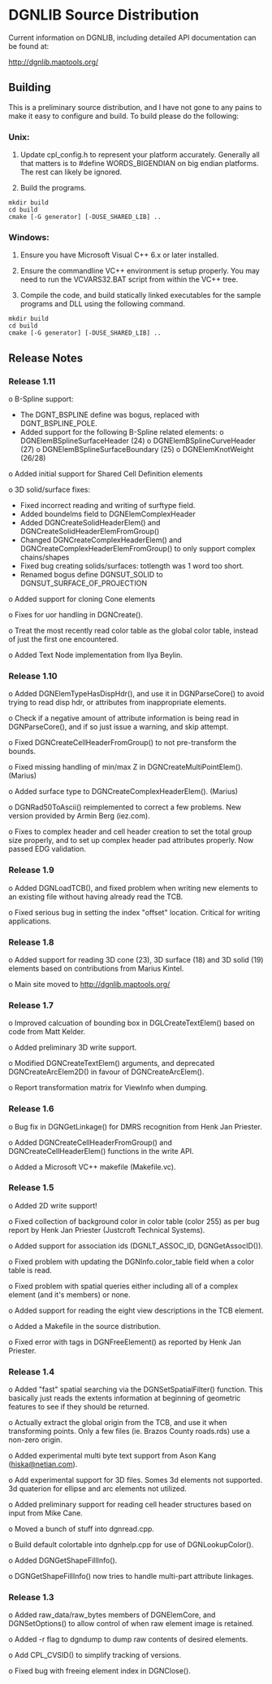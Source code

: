 


# DGNLIB Source Distribution


Current information on DGNLIB, including detailed API documentation
can be found at:

  http://dgnlib.maptools.org/


## Building


This is a preliminary source distribution, and I have not gone to any
pains to make it easy to configure and build.  To build please do the 
following:

### Unix:

1. Update cpl_config.h to represent your platform accurately.  Generally all
that matters is to #define WORDS_BIGENDIAN on big endian platforms.  The
rest can likely be ignored.<p>

2. Build the programs. 
```
mkdir build
cd build
cmake [-G generator] [-DUSE_SHARED_LIB] ..
```

### Windows:

1. Ensure you have Microsoft Visual C++ 6.x or later installed.

2. Ensure the commandline VC++ environment is setup properly.  You may need
   to run the VCVARS32.BAT script from within the VC++ tree. 

3. Compile the code, and build statically linked executables for the sample
   programs and DLL using the following command.
```
mkdir build
cd build
cmake [-G generator] [-DUSE_SHARED_LIB] ..
```



## Release Notes

### Release 1.11


 o B-Spline support:
   - The DGNT_BSPLINE define was bogus, replaced with DGNT_BSPLINE_POLE.
   - Added support for the following B-Spline related elements:
     o DGNElemBSplineSurfaceHeader (24)
     o DGNElemBSplineCurveHeader (27)
     o DGNElemBSplineSurfaceBoundary (25)
     o DGNElemKnotWeight (26/28)

 o Added initial support for Shared Cell Definition elements

 o 3D solid/surface fixes:
   - Fixed incorrect reading and writing of surftype field.
   - Added boundelms field to DGNElemComplexHeader
   - Added DGNCreateSolidHeaderElem() and DGNCreateSolidHeaderElemFromGroup()
   - Changed DGNCreateComplexHeaderElem() and 
     DGNCreateComplexHeaderElemFromGroup() to only support complex chains/shapes
   - Fixed bug creating solids/surfaces: totlength was 1 word too short.
   - Renamed bogus define DGNSUT_SOLID to DGNSUT_SURFACE_OF_PROJECTION

 o Added support for cloning Cone elements

 o Fixes for uor handling in DGNCreate(). 

 o Treat the most recently read color table as the global color table, 
   instead of just the first one encountered.

 o Added Text Node implementation from Ilya Beylin. 


### Release 1.10


 o Added DGNElemTypeHasDispHdr(), and use it in DGNParseCore() to avoid trying
   to read disp hdr, or attributes from inappropriate elements.

 o Check if a negative amount of attribute information is being read in
   DGNParseCore(), and if so just issue a warning, and skip attempt.

 o Fixed DGNCreateCellHeaderFromGroup() to not pre-transform the bounds.  

 o Fixed missing handling of min/max Z in DGNCreateMultiPointElem(). (Marius)

 o Added surface type to DGNCreateComplexHeaderElem().  (Marius)

 o DGNRad50ToAscii() reimplemented to correct a few problems.  New version
   provided by Armin Berg (iez.com). 

 o Fixes to complex header and cell header creation to set the total group
   size properly, and to set up complex header pad attributes properly.  Now
   passed EDG validation.


### Release 1.9


 o Added DGNLoadTCB(), and fixed problem when writing new elements to an
   existing file without having already read the TCB. 

 o Fixed serious bug in setting the index "offset" location.  Critical for
   writing applications.


### Release 1.8


 o Added support for reading 3D cone (23), 3D surface (18) and 3D solid (19) 
   elements based on contributions from Marius Kintel. 

 o Main site moved to http://dgnlib.maptools.org/


### Release 1.7


 o Improved calcuation of bounding box in DGLCreateTextElem() based on code
   from Matt Kelder. 

 o Added preliminary 3D write support. 

 o Modified DGNCreateTextElem() arguments, and deprecated DGNCreateArcElem2D()
   in favour of DGNCreateArcElem().

 o Report transformation matrix for ViewInfo when dumping.


### Release 1.6


 o Bug fix in DGNGetLinkage() for DMRS recognition from Henk Jan Priester.

 o Added DGNCreateCellHeaderFromGroup() and DGNCreateCellHeaderElem() 
   functions in the write API.

 o Added a Microsoft VC++ makefile (Makefile.vc). 


### Release 1.5


 o Added 2D write support!  

 o Fixed collection of background color in color table (color 255) as per
   bug report by Henk Jan Priester (Justcroft Technical Systems). 

 o Added support for association ids (DGNLT_ASSOC_ID, DGNGetAssocID()). 

 o Fixed problem with updating the DGNInfo.color_table field when a color
   table is read. 

 o Fixed problem with spatial queries either including all of a complex
   element (and it's members) or none. 

 o Added support for reading the eight view descriptions in the TCB element.

 o Added a Makefile in the source distribution.

 o Fixed error with tags in DGNFreeElement() as reported by Henk Jan Priester.



### Release 1.4


 o Added "fast" spatial searching via the DGNSetSpatialFilter() function. 
   This basically just reads the extents information at beginning of 
   geometric features to see if they should be returned. 

 o Actually extract the global origin from the TCB, and use it when 
   transforming points.  Only a few files (ie. Brazos County roads.rds) use
   a non-zero origin.

 o Added experimental multi byte text support from Ason Kang
   (hiska@netian.com). 

 o Add experimental support for 3D files.  Somes 3d elements not supported. 
   3d quaterion for ellipse and arc elements not utilized. 

 o Added preliminary support for reading cell header structures based
   on input from Mike Cane. 

 o Moved a bunch of stuff into dgnread.cpp. 

 o Build default colortable into dgnhelp.cpp for use of DGNLookupColor(). 

 o Added DGNGetShapeFillInfo(). 

 o DGNGetShapeFillInfo() now tries to handle multi-part attribute linkages.


### Release 1.3


 o Added raw_data/raw_bytes members of DGNElemCore, and DGNSetOptions()
   to allow control of when raw element image is retained. 

 o Added -r flag to dgndump to dump raw contents of desired elements. 

 o Add CPL_CVSID() to simplify tracking of versions. 

 o Fixed bug with freeing element index in DGNClose(). 


